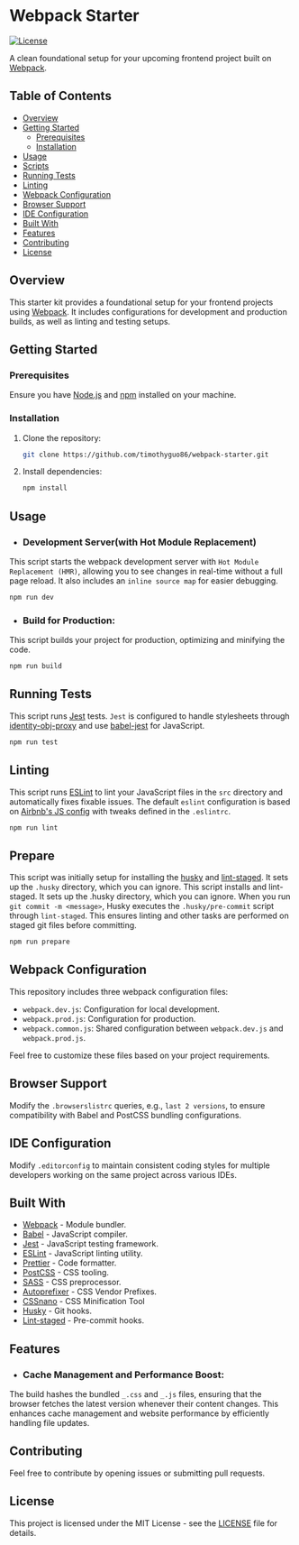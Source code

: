 # Webpack Starter

[![License](https://img.shields.io/badge/license-MIT-blue.svg)](https://github.com/timothyguo86/webpack-starter/blob/main/LICENSE)

A clean foundational setup for your upcoming frontend project built on [Webpack](https://webpack.js.org/).

## Table of Contents

- [Overview](#overview)
- [Getting Started](#getting-started)
  - [Prerequisites](#prerequisites)
  - [Installation](#installation)
- [Usage](#usage)
- [Scripts](#scripts)
- [Running Tests](#running-tests)
- [Linting](#linting)
- [Webpack Configuration](#webpack-configuration)
- [Browser Support](#browser-support)
- [IDE Configuration](#ide-configuration)
- [Built With](#built-with)
- [Features](#features)
- [Contributing](#contributing)
- [License](#license)

## Overview

This starter kit provides a foundational setup for your frontend projects using [Webpack](https://webpack.js.org/). It includes configurations for development and production builds, as well as linting and testing setups.

## Getting Started

### Prerequisites

Ensure you have [Node.js](https://nodejs.org/) and [npm](https://www.npmjs.com/) installed on your machine.

### Installation

1. Clone the repository:

   ```bash
   git clone https://github.com/timothyguo86/webpack-starter.git
   ```

2. Install dependencies:

   ```bash
   npm install
   ```

## Usage

- ### Development Server(with Hot Module Replacement)

This script starts the webpack development server with `Hot Module Replacement (HMR)`, allowing you to see changes in real-time without a full page reload. It also includes an `inline source map` for easier debugging.

```bash
npm run dev
```

- ### Build for Production:

This script builds your project for production, optimizing and minifying the code.

```bash
npm run build
```

## Running Tests

This script runs [Jest](https://jestjs.io/) tests. `Jest` is configured to handle stylesheets through [identity-obj-proxy](https://www.npmjs.com/package/identity-obj-proxy) and use [babel-jest](https://www.npmjs.com/package/babel-jest) for JavaScript.

```bash
npm run test
```

## Linting

This script runs [ESLint](https://eslint.org/) to lint your JavaScript files in the `src` directory and automatically fixes fixable issues. The default `eslint` configuration is based on [Airbnb's JS config](https://www.npmjs.com/package/eslint-config-airbnb-base) with tweaks defined in the `.eslintrc`.

```bash
npm run lint
```

## Prepare

This script was initially setup for installing the [husky](https://github.com/typicode/husky) and [lint-staged](https://github.com/lint-staged/lint-staged). It sets up the `.husky` directory, which you can ignore. This script installs and lint-staged. It sets up the .husky directory, which you can ignore. When you run `git commit -m <message>`, Husky executes the `.husky/pre-commit` script through `lint-staged`. This ensures linting and other tasks are performed on staged git files before committing.

```bash
npm run prepare
```

## Webpack Configuration

This repository includes three webpack configuration files:

- `webpack.dev.js`: Configuration for local development.
- `webpack.prod.js`: Configuration for production.
- `webpack.common.js`: Shared configuration between `webpack.dev.js` and `webpack.prod.js`.

Feel free to customize these files based on your project requirements.

## Browser Support

Modify the `.browserslistrc` queries, e.g., `last 2 versions`, to ensure compatibility with Babel and PostCSS bundling configurations.

## IDE Configuration

Modify `.editorconfig` to maintain consistent coding styles for multiple developers working on the same project across various IDEs.

## Built With

- [Webpack](https://webpack.js.org/) - Module bundler.
- [Babel](https://babeljs.io/) - JavaScript compiler.
- [Jest](https://jestjs.io/) - JavaScript testing framework.
- [ESLint](https://eslint.org/) - JavaScript linting utility.
- [Prettier](https://prettier.io/) - Code formatter.
- [PostCSS](https://postcss.org/) - CSS tooling.
- [SASS](https://sass-lang.com/) - CSS preprocessor.
- [Autoprefixer](https://github.com/postcss/autoprefixer) - CSS Vendor Prefixes.
- [CSSnano](https://cssnano.co/) - CSS Minification Tool
- [Husky](https://github.com/typicode/husky) - Git hooks.
- [Lint-staged](https://github.com/lint-staged/lint-staged) - Pre-commit hooks.

## Features

- ### Cache Management and Performance Boost:

The build hashes the bundled `_.css` and `_.js` files, ensuring that the browser fetches the latest version whenever their content changes. This enhances cache management and website performance by efficiently handling file updates.

## Contributing

Feel free to contribute by opening issues or submitting pull requests.

## License

This project is licensed under the MIT License - see the [LICENSE](LICENSE) file for details.
